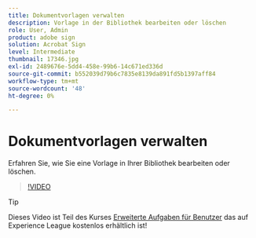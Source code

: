 ```yaml
---
title: Dokumentvorlagen verwalten
description: Vorlage in der Bibliothek bearbeiten oder löschen
role: User, Admin
product: adobe sign
solution: Acrobat Sign
level: Intermediate
thumbnail: 17346.jpg
exl-id: 2489676e-5dd4-458e-99b6-14c671ed336d
source-git-commit: b552039d79b6c7835e8139da891fd5b1397aff84
workflow-type: tm+mt
source-wordcount: '48'
ht-degree: 0%

---
```


# Dokumentvorlagen verwalten

Erfahren Sie, wie Sie eine Vorlage in Ihrer Bibliothek bearbeiten oder löschen.

>[!VIDEO](https://video.tv.adobe.com/v/342567?hidetitle=true)

>[!TIP]
>
>Dieses Video ist Teil des Kurses [Erweiterte Aufgaben für Benutzer](https://experienceleague.adobe.com/?recommended=Sign-U-1-2020.3) das auf Experience League kostenlos erhältlich ist!